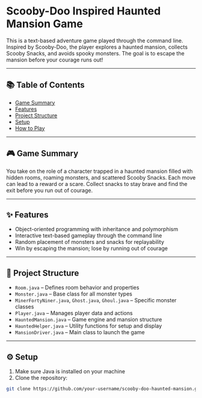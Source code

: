 # Scooby-Doo Inspired Haunted Mansion Game

This is a text-based adventure game played through the command line. Inspired by Scooby-Doo, the player explores a haunted mansion, collects Scooby Snacks, and avoids spooky monsters. The goal is to escape the mansion before your courage runs out!

---

## 📚 Table of Contents

- [Game Summary](#game-summary)  
- [Features](#features)  
- [Project Structure](#project-structure)  
- [Setup](#setup)  
- [How to Play](#how-to-play)

---

## 🎮 Game Summary

You take on the role of a character trapped in a haunted mansion filled with hidden rooms, roaming monsters, and scattered Scooby Snacks. Each move can lead to a reward or a scare. Collect snacks to stay brave and find the exit before you run out of courage.

---

## ✨ Features

- Object-oriented programming with inheritance and polymorphism
- Interactive text-based gameplay through the command line
- Random placement of monsters and snacks for replayability
- Win by escaping the mansion; lose by running out of courage

---

## 📁 Project Structure

- `Room.java` – Defines room behavior and properties  
- `Monster.java` – Base class for all monster types  
- `MinerFortyNiner.java`, `Ghost.java`, `Ghoul.java` – Specific monster classes  
- `Player.java` – Manages player data and actions  
- `HauntedMansion.java` – Game engine and mansion structure  
- `HauntedHelper.java` – Utility functions for setup and display  
- `MansionDriver.java` – Main class to launch the game  

---

## ⚙️ Setup

1. Make sure Java is installed on your machine  
2. Clone the repository:

```bash
git clone https://github.com/your-username/scooby-doo-haunted-mansion.git
